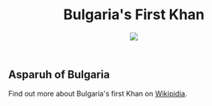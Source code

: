 <html>
 <header>
  <h1>Bulgaria's First Khan</h1>
   <img src="https://upload.wikimedia.org/wikipedia/commons/a/a2/KanasJubigiAsparukh2.JPG">
 </header>
  <h2>Asparuh of Bulgaria</h2>
 <footer><p>Find out more about Bulgaria's first Khan on <a href="https://en.wikipedia.org/wiki/Asparuh_of_Bulgaria"  target="_blank">Wikipidia</a>.<p></footer>
</html>
